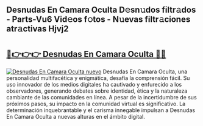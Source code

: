 ## Desnudas En Camara Oculta D𝚎sn𝚞dos filtr𝚊dos - Parts-Vu6 Vid𝚎os f𝚘tos - N𝚞evas filtr𝚊ciones atr𝚊ctivas Hjvj2

# <h2><a href="http://mb6hd5.tromn.icu/?c=Desnudas+En+Camara+Oculta">🔗👉👉👉 Desnudas En Camara Oculta 🔗🔗</a></h2>

[![Desnudas En Camara Oculta nuevo](https://i.imgur.com/pEAQMta.gif)](http://mb6hd5.tromn.icu/?c=Desnudas+En+Camara+Oculta)
Desnudas En Camara Oculta, una personalidad multifacética y enigmática, desafía la comprensión fácil. Su uso innovador de los medios digitales ha cautivado y enfurecido a los observadores, generando debates sobre identidad, ética y la naturaleza cambiante de las comunidades en línea. A pesar de la incertidumbre de sus próximos pasos, su impacto en la comunidad virtual es significativo. La determinación inquebrantable y el carisma innegable impulsan a Desnudas En Camara Oculta a nuevas alturas en el ámbito digital.
